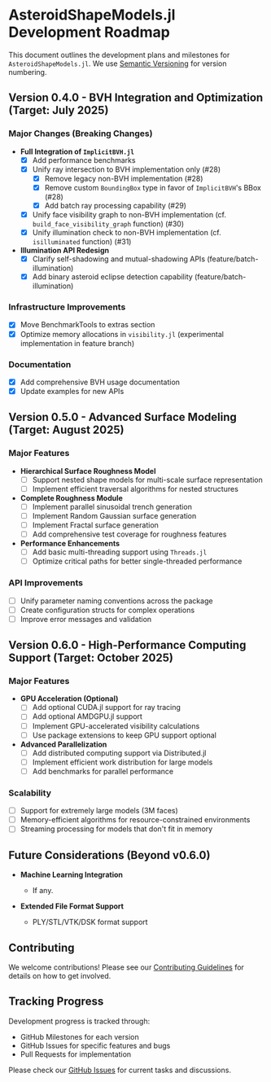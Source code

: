 # AsteroidShapeModels.jl Development Roadmap

This document outlines the development plans and milestones for `AsteroidShapeModels.jl`. We use [Semantic Versioning](https://semver.org/) for version numbering.

## Version 0.4.0 - BVH Integration and Optimization (Target: July 2025)

### Major Changes (Breaking Changes)
- **Full Integration of `ImplicitBVH.jl`**
  - [x] Add performance benchmarks
  - [x] Unify ray intersection to BVH implementation only (#28)
    - [x] Remove legacy non-BVH implementation (#28)
    - [x] Remove custom `BoundingBox` type in favor of `ImplicitBVH`'s BBox (#28)
    - [x] Add batch ray processing capability (#29)
  - [x] Unify face visibility graph to non-BVH implementation (cf. `build_face_visibility_graph` function) (#30)
  - [x] Unify illumination check to non-BVH implementation (cf. `isilluminated` function) (#31)
  
- **Illumination API Redesign**
  - [x] Clarify self-shadowing and mutual-shadowing APIs (feature/batch-illumination)
  - [x] Add binary asteroid eclipse detection capability (feature/batch-illumination)

### Infrastructure Improvements
- [x] Move BenchmarkTools to extras section
- [x] Optimize memory allocations in `visibility.jl` (experimental implementation in feature branch)

### Documentation
- [x] Add comprehensive BVH usage documentation
- [x] Update examples for new APIs

## Version 0.5.0 - Advanced Surface Modeling (Target: August 2025)

### Major Features
- **Hierarchical Surface Roughness Model**
  - [ ] Support nested shape models for multi-scale surface representation
  - [ ] Implement efficient traversal algorithms for nested structures
  
- **Complete Roughness Module**
  - [ ] Implement parallel sinusoidal trench generation
  - [ ] Implement Random Gaussian surface generation
  - [ ] Implement Fractal surface generation
  - [ ] Add comprehensive test coverage for roughness features

- **Performance Enhancements**
  - [ ] Add basic multi-threading support using `Threads.jl`
  - [ ] Optimize critical paths for better single-threaded performance

### API Improvements
- [ ] Unify parameter naming conventions across the package
- [ ] Create configuration structs for complex operations
- [ ] Improve error messages and validation

## Version 0.6.0 - High-Performance Computing Support (Target: October 2025)

### Major Features
- **GPU Acceleration (Optional)**
  - [ ] Add optional CUDA.jl support for ray tracing
  - [ ] Add optional AMDGPU.jl support
  - [ ] Implement GPU-accelerated visibility calculations
  - [ ] Use package extensions to keep GPU support optional

- **Advanced Parallelization**
  - [ ] Add distributed computing support via Distributed.jl
  - [ ] Implement efficient work distribution for large models
  - [ ] Add benchmarks for parallel performance

### Scalability
- [ ] Support for extremely large models (3M faces)
- [ ] Memory-efficient algorithms for resource-constrained environments
- [ ] Streaming processing for models that don't fit in memory

## Future Considerations (Beyond v0.6.0)

- **Machine Learning Integration**
  - If any.

- **Extended File Format Support**
  - PLY/STL/VTK/DSK format support

## Contributing

We welcome contributions! Please see our [Contributing Guidelines](CONTRIBUTING.md) for details on how to get involved.

## Tracking Progress

Development progress is tracked through:
- GitHub Milestones for each version
- GitHub Issues for specific features and bugs
- Pull Requests for implementation

Please check our [GitHub Issues](https://github.com/Astroshaper/AsteroidShapeModels.jl/issues) for current tasks and discussions.
